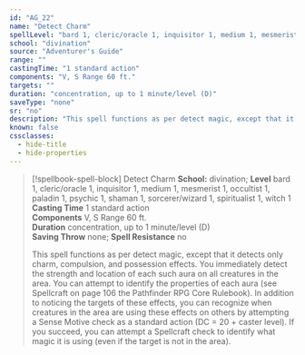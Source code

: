 ```yaml
---
id: "AG_22"
name: "Detect Charm"
spellLevel: "bard 1, cleric/oracle 1, inquisitor 1, medium 1, mesmerist 1, occultist 1, paladin 1, psychic 1, shaman 1, sorcerer/wizard 1, spiritualist 1, witch 1"
school: "divination"
source: "Adventurer's Guide"
range: ""
castingTime: "1 standard action"
components: "V, S Range 60 ft."
targets: ""
duration: "concentration, up to 1 minute/level (D)"
saveType: "none"
sr: "no"
description: "This spell functions as per detect magic, except that it detects only charm, compulsion, and possession effects. You immediately detect the strength and location of each such aura on all creatures in the area. You can attempt to identify the properties of each aura (see Spellcraft on page 106 the Pathfinder RPG Core Rulebook). In addition to noticing the targets of these effects, you can recognize when creatures in the area are using these effects on others by attempting a Sense Motive check as a standard action (DC = 20 + caster level). If you succeed, you can attempt a Spellcraft check to identify what magic it is using (even if the target is not in the area)."
known: false
cssclasses:
  - hide-title
  - hide-properties
---
```


> [!spellbook-spell-block] Detect Charm
> **School:** divination; **Level** bard 1, cleric/oracle 1, inquisitor 1, medium 1, mesmerist 1, occultist 1, paladin 1, psychic 1, shaman 1, sorcerer/wizard 1, spiritualist 1, witch 1
> **Casting Time** 1 standard action  
> **Components** V, S Range 60 ft.  
> **Duration** concentration, up to 1 minute/level (D)  
> **Saving Throw** none; **Spell Resistance** no
> 
> This spell functions as per detect magic, except that it detects only charm, compulsion, and possession effects. You immediately detect the strength and location of each such aura on all creatures in the area. You can attempt to identify the properties of each aura (see Spellcraft on page 106 the Pathfinder RPG Core Rulebook). In addition to noticing the targets of these effects, you can recognize when creatures in the area are using these effects on others by attempting a Sense Motive check as a standard action (DC = 20 + caster level). If you succeed, you can attempt a Spellcraft check to identify what magic it is using (even if the target is not in the area).